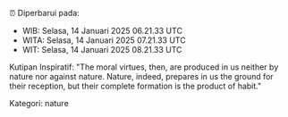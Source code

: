 ⏰ Diperbarui pada:
- WIB: Selasa, 14 Januari 2025 06.21.33 UTC
- WITA: Selasa, 14 Januari 2025 07.21.33 UTC
- WIT: Selasa, 14 Januari 2025 08.21.33 UTC

Kutipan Inspiratif:
"The moral virtues, then, are produced in us neither by nature nor against nature. Nature, indeed, prepares in us the ground for their reception, but their complete formation is the product of habit."


Kategori: nature

